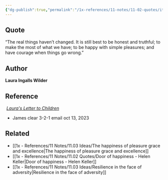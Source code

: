 ```yaml
---
{"dg-publish":true,"permalink":"/1x-references/11-notes/11-02-quotes/it-is-still-best-to-be-honest-and-truthful-to-make-the-most-of-what-we-have-to-be-happy-with-simple-pleasures-and-have-courage-when-things-go-wrong-laura-ingalls-wilder/","title":"structure note","noteIcon":""}
---
```



## Quote
“The real things haven’t changed. It is still best to be honest and truthful; to make the most of what we have; to be happy with simple pleasures; and have courage when things go wrong.”

## Author
**Laura Ingalls Wilder**
## Reference
 [_Laura's Letter to Children_](https://www.liwfrontiergirl.com/letter.html)
- James clear 3-2-1 email oct 13, 2023
## Related
- [[1x - References/11 Notes/11.03 Ideas/The happiness of pleasure grace and excellence\|The happiness of pleasure grace and excellence]]
- [[1x - References/11 Notes/11.02 Quotes/Door of happiness - Helen Keller\|Door of happiness - Helen Keller]]
- [[1x - References/11 Notes/11.03 Ideas/Resilience in the face of adversity\|Resilience in the face of adversity]]
